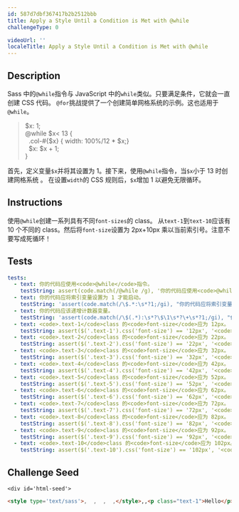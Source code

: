 ```yaml
---
id: 587d7dbf367417b2b2512bbb
title: Apply a Style Until a Condition is Met with @while
challengeType: 0

videoUrl: ''
localeTitle: Apply a Style Until a Condition is Met with @while
---
```


## Description
<section id='description'>
Sass 中的<code>@while</code>指令与 JavaScript 中的<code>while</code>类似。只要满足条件，它就会一直创建 CSS 代码。
<code>@for</code>挑战提供了一个创建简单网格系统的示例。这也适用于<code>@while</code>。
<blockquote>$x: 1;<br>@while $x< 13 {<br>&nbsp;&nbsp;.col-#{$x} { width: 100%/12 * $x;}<br>&nbsp;&nbsp;$x: $x + 1;<br>}</blockquote>
首先，定义变量<code>$x</code>并将其设置为 1。接下来，使用<code>@while</code>指令，当<code>$x</code>小于 13 时创建网格系统 。
在设置<code>width</code>的 CSS 规则后，<code>$x</code>增加 1 以避免无限循环。
</section>

## Instructions
<section id='instructions'>
使用<code>@while</code>创建一系列具有不同<code>font-sizes</code>的 class。
从<code>text-1</code>到<code>text-10</code>应该有 10 个不同的 class。然后将<code>font-size</code>设置为 2px+10px 乘以当前索引号。注意不要写成死循环！
</section>

## Tests
<section id='tests'>

```yml
tests:
  - text: 你的代码应使用<code>@while</code>指令。
    testString: assert(code.match(/@while /g), '你的代码应使用<code>@while</code>指令。');
  - text: 你的代码应将索引变量设置为 1 才能启动。
    testString: 'assert(code.match(/\$.*:\s*?1;/gi), "你的代码应将索引变量设置为 1 才能启动。");'
  - text: 你的代码应该递增计数器变量。
    testString: 'assert(code.match(/\$(.*):\s*?\$\1\s*?\+\s*?1;/gi), "你的代码应该递增计数器变量。");'
  - text: <code>.text-1</code>class 的<code>font-size</code>应为 12px。
    testString: assert($('.text-1').css('font-size') == '12px', '<code>.text-1</code>class 的<code>font-size</code>应为 12px。');
  - text: <code>.text-2</code>class 的<code>font-size</code>应为 22px。
    testString: assert($('.text-2').css('font-size') == '22px', '<code>.text-2</code>class 的<code>font-size</code>应为 22px。');
  - text: <code>.text-3</code>class 的<code>font-size</code>应为 32px。
    testString: assert($('.text-3').css('font-size') == '32px', '<code>.text-3</code>class 的<code>font-size</code>应为 32px。');
  - text: <code>.text-4</code>class 的<code>font-size</code>应为 42px。
    testString: assert($('.text-4').css('font-size') == '42px', '<code>.text-4</code>class 的<code>font-size</code>应为 42px。');
  - text: <code>.text-5</code>class 的<code>font-size</code>应为 52px。
    testString: assert($('.text-5').css('font-size') == '52px', '<code>.text-5</code>class 的<code>font-size</code>应为 52px。');
  - text: <code>.text-6</code>class 的<code>font-size</code>应为 62px。
    testString: assert($('.text-6').css('font-size') == '62px', '<code>.text-6</code>class 的<code>font-size</code>应为 62px。');
  - text: <code>.text-7</code>class 的<code>font-size</code>应为 72px。
    testString: assert($('.text-7').css('font-size') == '72px', '<code>.text-7</code>class 的<code>font-size</code>应为 72px。');
  - text: <code>.text-8</code>class 的<code>font-size</code>应为 82px。
    testString: assert($('.text-8').css('font-size') == '82px', '<code>.text-8</code>class 的<code>font-size</code>应为 82px。');
  - text: <code>.text-9</code>class 的<code>font-size</code>应为 92px。
    testString: assert($('.text-9').css('font-size') == '92px', '<code>.text-9</code>class 的<code>font-size</code>应为 92px。');
  - text: <code>.text-10</code>class 的<code>font-size</code>应为 102px。
    testString: assert($('.text-10').css('font-size') == '102px', '<code>.text-10</code>class 的<code>font-size</code>应为 102px。');

```

</section>

## Challenge Seed
<section id='challengeSeed'>

    <div id='html-seed'>
```html
<style type='text/sass'>,  ,  ,  ,</style>,,<p class="text-1">Hello</p>,<p class="text-2">Hello</p>,<p class="text-3">Hello</p>,<p class="text-4">Hello</p>,<p class="text-5">Hello</p>,<p class="text-6">Hello</p>,<p class="text-7">Hello</p>,<p class="text-8">Hello</p>,<p class="text-9">Hello</p>,<p class="text-10">Hello</p>
```





</div>





</section>

              